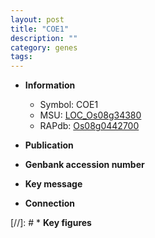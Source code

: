 ```yaml
---
layout: post
title: "COE1"
description: ""
category: genes
tags: 
---
```


* **Information**  
    + Symbol: COE1  
    + MSU: [LOC_Os08g34380](http://rice.uga.edu/cgi-bin/ORF_infopage.cgi?orf=LOC_Os08g34380)  
    + RAPdb: [Os08g0442700](http://rapdb.dna.affrc.go.jp/viewer/gbrowse_details/irgsp1?name=Os08g0442700)  

* **Publication**  

* **Genbank accession number**  

* **Key message**  

* **Connection**  

[//]: # * **Key figures**  


